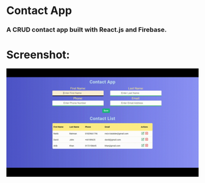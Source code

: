 # Contact App

### A CRUD contact app built with React.js and Firebase.

# Screenshot:

![ss](./SS.gif)

